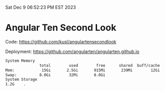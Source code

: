 Sat Dec  9 06:52:23 PM EST 2023

# Angular Ten Second Look

Code: https://github.com/kusl/angulartensecondlook

Deployment: https://github.com/angularten/angularten.github.io

```bash
System Memory
               total        used        free      shared  buff/cache   available
Mem:            15Gi       2.5Gi       915Mi       239Mi        12Gi        12Gi
Swap:          8.0Gi        32Mi       8.0Gi
System Storage
1.2G	.
